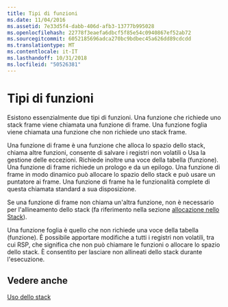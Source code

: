 ```yaml
---
title: Tipi di funzioni
ms.date: 11/04/2016
ms.assetid: 7e33d5f4-dabb-406d-afb3-13777b995028
ms.openlocfilehash: 22778f3eaefa6dbcf5f85e54c0940867ef52ab72
ms.sourcegitcommit: 6052185696adca270bc9bdbec45a626dd89cdcdd
ms.translationtype: MT
ms.contentlocale: it-IT
ms.lasthandoff: 10/31/2018
ms.locfileid: "50526381"
---
```

# <a name="function-types"></a>Tipi di funzioni

Esistono essenzialmente due tipi di funzioni. Una funzione che richiede uno stack frame viene chiamata una funzione di frame. Una funzione foglia viene chiamata una funzione che non richiede uno stack frame.

Una funzione di frame è una funzione che alloca lo spazio dello stack, chiama altre funzioni, consente di salvare i registri non volatili o Usa la gestione delle eccezioni. Richiede inoltre una voce della tabella (funzione). Una funzione di frame richiede un prologo e da un epilogo. Una funzione di frame in modo dinamico può allocare lo spazio dello stack e può usare un puntatore ai frame. Una funzione di frame ha le funzionalità complete di questa chiamata standard a sua disposizione.

Se una funzione di frame non chiama un'altra funzione, non è necessario per l'allineamento dello stack (fa riferimento nella sezione [allocazione nello Stack](../build/stack-allocation.md)).

Una funzione foglia è quello che non richiede una voce della tabella (funzione). È possibile apportare modifiche a tutti i registri non volatili, tra cui RSP, che significa che non può chiamare le funzioni o allocare lo spazio dello stack. È consentito per lasciare non allineati dello stack durante l'esecuzione.

## <a name="see-also"></a>Vedere anche

[Uso dello stack](../build/stack-usage.md)
